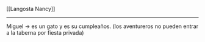 
[[Langosta Nancy]]

----

Miguel → es un gato y es su cumpleaños. (los aventureros no pueden entrar a la taberna por fiesta privada)